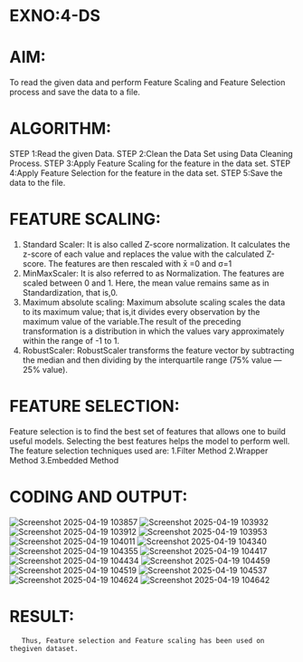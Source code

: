 # EXNO:4-DS
# AIM:
To read the given data and perform Feature Scaling and Feature Selection process and save the
data to a file.

# ALGORITHM:
STEP 1:Read the given Data.
STEP 2:Clean the Data Set using Data Cleaning Process.
STEP 3:Apply Feature Scaling for the feature in the data set.
STEP 4:Apply Feature Selection for the feature in the data set.
STEP 5:Save the data to the file.

# FEATURE SCALING:
1. Standard Scaler: It is also called Z-score normalization. It calculates the z-score of each value and replaces the value with the calculated Z-score. The features are then rescaled with x̄ =0 and σ=1
2. MinMaxScaler: It is also referred to as Normalization. The features are scaled between 0 and 1. Here, the mean value remains same as in Standardization, that is,0.
3. Maximum absolute scaling: Maximum absolute scaling scales the data to its maximum value; that is,it divides every observation by the maximum value of the variable.The result of the preceding transformation is a distribution in which the values vary approximately within the range of -1 to 1.
4. RobustScaler: RobustScaler transforms the feature vector by subtracting the median and then dividing by the interquartile range (75% value — 25% value).

# FEATURE SELECTION:
Feature selection is to find the best set of features that allows one to build useful models. Selecting the best features helps the model to perform well.
The feature selection techniques used are:
1.Filter Method
2.Wrapper Method
3.Embedded Method

# CODING AND OUTPUT:
![Screenshot 2025-04-19 103857](https://github.com/user-attachments/assets/951d12e8-ad79-4ef7-97c8-bbbb0813c395)
![Screenshot 2025-04-19 103932](https://github.com/user-attachments/assets/3f400f3a-495b-44f9-872e-1a1cf878d8b5)
![Screenshot 2025-04-19 103912](https://github.com/user-attachments/assets/073aa3e2-315d-4abd-8428-fc110724cac7)
![Screenshot 2025-04-19 103953](https://github.com/user-attachments/assets/16aa644f-08d1-406a-a455-f91e2ca38abb)
![Screenshot 2025-04-19 104011](https://github.com/user-attachments/assets/a1967958-e67a-48fa-b05f-1d3cce640ae7)
![Screenshot 2025-04-19 104340](https://github.com/user-attachments/assets/cd3a4b08-ad2f-4177-ab3e-9083e8e19429)
![Screenshot 2025-04-19 104355](https://github.com/user-attachments/assets/28c06bd9-2af5-4436-8aa0-b8f4ba1c9234)
![Screenshot 2025-04-19 104417](https://github.com/user-attachments/assets/d8755a55-3167-4707-a577-e6db85895251)
![Screenshot 2025-04-19 104434](https://github.com/user-attachments/assets/94548d76-a262-45a5-ab40-9a69b903146b)
![Screenshot 2025-04-19 104459](https://github.com/user-attachments/assets/6577f8df-ae2f-4378-aaa9-ab1a0c6068c9)
![Screenshot 2025-04-19 104519](https://github.com/user-attachments/assets/07430e0b-be05-445b-a2f6-72bd4877980d)
![Screenshot 2025-04-19 104537](https://github.com/user-attachments/assets/3df44b57-b6ff-41a3-b99c-bb0af5c8cb81)
![Screenshot 2025-04-19 104624](https://github.com/user-attachments/assets/a7dc31ca-e830-4630-94c2-4d4717b882f8)
![Screenshot 2025-04-19 104642](https://github.com/user-attachments/assets/0c2d9cf3-07d6-4ed9-afc0-08e39e5a7040)














# RESULT:
       Thus, Feature selection and Feature scaling has been used on thegiven dataset.

